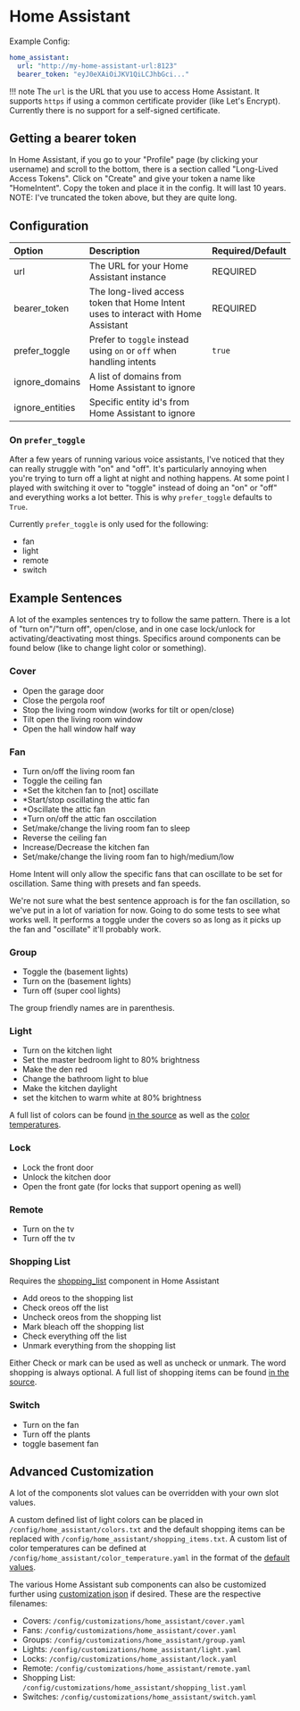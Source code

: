 # Home Assistant
Example Config:

```yaml
home_assistant:
  url: "http://my-home-assistant-url:8123" 
  bearer_token: "eyJ0eXAiOiJKV1QiLCJhbGci..."

```

!!! note
    The `url` is the URL that you use to access Home Assistant. It supports `https` if using a common certificate provider (like Let's Encrypt). Currently there is no support for a self-signed certificate.

## Getting a bearer token
In Home Assistant, if you go to your "Profile" page (by clicking your username) and scroll to the bottom, there is a section called "Long-Lived Access Tokens". Click on "Create" and give your token a name like "HomeIntent". Copy the token and place it in the config. It will last 10 years. NOTE: I've truncated the token above, but they are quite long.

## Configuration

| Option          | Description                                                                       | Required/Default |
|:----------------|:----------------------------------------------------------------------------------|:-----------------|
| url             | The URL for your Home Assistant instance                                          | REQUIRED         |
| bearer_token    | The long-lived access token that Home Intent uses to interact with Home Assistant | REQUIRED         |
| prefer_toggle   | Prefer to `toggle` instead using `on` or `off` when handling intents              | `true`           |
| ignore_domains  | A list of domains from Home Assistant to ignore                                   |                  |
| ignore_entities | Specific entity id's from Home Assistant to ignore                                |                  |

### On `prefer_toggle`
After a few years of running various voice assistants, I've noticed that they can really struggle with "on" and "off". It's particularly annoying when you're trying to turn off a light at night and nothing happens. At some point I played with switching it over to "toggle" instead of doing an "on" or "off" and everything works a lot better. This is why `prefer_toggle` defaults to `True`.

Currently `prefer_toggle` is only used for the following:

 * fan
 * light
 * remote
 * switch


## Example Sentences
A lot of the examples sentences try to follow the same pattern. There is a lot of "turn on"/"turn off", open/close, and in one case lock/unlock for activating/deactivating most things. Specifics around components can be found below (like to change light color or something).

### Cover

 * Open the garage door
 * Close the pergola roof
 * Stop the living room window (works for tilt or open/close)
 * Tilt open the living room window
 * Open the hall window half way

### Fan
 * Turn on/off the living room fan
 * Toggle the ceiling fan
 * \*Set the kitchen fan to [not] oscillate
 * \*Start/stop oscillating the attic fan
 * \*Oscillate the attic fan
 * \*Turn on/off the attic fan osccilation
 * Set/make/change the living room fan to sleep
 * Reverse the ceiling fan
 * Increase/Decrease the kitchen fan
 * Set/make/change the living room fan to high/medium/low

Home Intent will only allow the specific fans that can oscillate to be set for oscillation. Same thing with presets and fan speeds.

We're not sure what the best sentence approach is for the fan oscillation, so we've put in a lot of variation for now. Going to do some tests to see what works well. It performs a toggle under the covers so as long as it picks up the fan and "oscillate" it'll probably work. 

### Group

 * Toggle the (basement lights)
 * Turn on the (basement lights)
 * Turn off (super cool lights)

The group friendly names are in parenthesis.

### Light

 * Turn on the kitchen light
 * Set the master bedroom light to 80% brightness
 * Make the den red
 * Change the bathroom light to blue
 * Make the kitchen daylight
 * set the kitchen to warm white at 80% brightness

A full list of colors can be found [in the source](https://github.com/JarvyJ/HomeIntent/blob/main/home_intent/default_configs/home_assistant/colors.txt) as well as the [color temperatures](https://github.com/JarvyJ/HomeIntent/blob/main/home_intent/default_configs/home_assistant/color_temperature.yaml).

### Lock

 * Lock the front door
 * Unlock the kitchen door
 * Open the front gate (for locks that support opening as well)

### Remote
 
 * Turn on the tv
 * Turn off the tv

### Shopping List
Requires the [shopping_list](https://www.home-assistant.io/integrations/shopping_list/) component in Home Assistant

 * Add oreos to the shopping list
 * Check oreos off the list
 * Uncheck oreos from the shopping list
 * Mark bleach off the shopping list
 * Check everything off the list
 * Unmark everything from the shopping list

Either Check or mark can be used as well as uncheck or unmark. The word shopping is always optional. A full list of shopping items can be found [in the source](https://github.com/JarvyJ/HomeIntent/blob/main/home_intent/default_configs/home_assistant/shopping_items.txt).

### Switch

 * Turn on the fan
 * Turn off the plants
 * toggle basement fan


## Advanced Customization
A lot of the components slot values can be overridden with your own slot values.

A custom defined list of light colors can be placed in `/config/home_assistant/colors.txt` and the default shopping items can be replaced with `/config/home_assistant/shopping_items.txt`. A custom list of color temperatures can be defined at `/config/home_assistant/color_temperature.yaml` in the format of the [default values](https://github.com/JarvyJ/HomeIntent/blob/main/home_intent/default_configs/home_assistant/).


The various Home Assistant sub components can also be customized further using [customization json](/getting-started/advanced-features/component-customization/) if desired. These are the respective filenames:

 * Covers: `/config/customizations/home_assistant/cover.yaml`
 * Fans: `/config/customizations/home_assistant/cover.yaml`
 * Groups: `/config/customizations/home_assistant/group.yaml`
 * Lights: `/config/customizations/home_assistant/light.yaml`
 * Locks: `/config/customizations/home_assistant/lock.yaml`
 * Remote: `/config/customizations/home_assistant/remote.yaml`
 * Shopping List: `/config/customizations/home_assistant/shopping_list.yaml`
 * Switches: `/config/customizations/home_assistant/switch.yaml`
